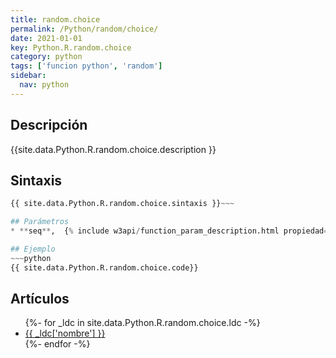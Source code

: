 ```yaml
---
title: random.choice
permalink: /Python/random/choice/
date: 2021-01-01
key: Python.R.random.choice
category: python
tags: ['funcion python', 'random']
sidebar: 
  nav: python
---
```


## Descripción
{{site.data.Python.R.random.choice.description }}

## Sintaxis
~~~python
{{ site.data.Python.R.random.choice.sintaxis }}~~~

## Parámetros
* **seq**,  {% include w3api/function_param_description.html propiedad=site.data.Python.R.random.choice valor="seq" %}

## Ejemplo
~~~python
{{ site.data.Python.R.random.choice.code}}
~~~

## Artículos
<ul>
{%- for _ldc in site.data.Python.R.random.choice.ldc -%}
   <li>
       <a href="{{_ldc['url'] }}">{{ _ldc['nombre'] }}</a>
   </li>
{%- endfor -%}
</ul>
